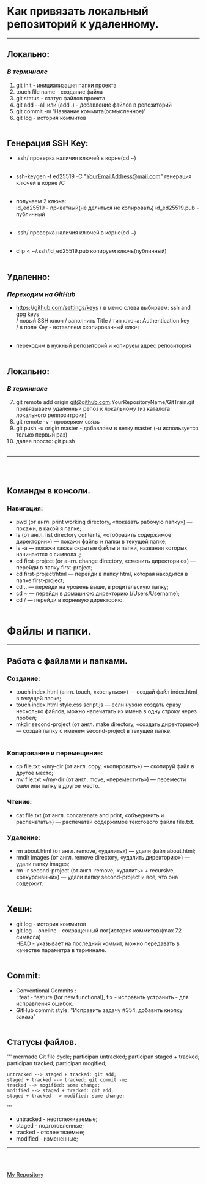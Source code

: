 # **Как привязать локальный репозиторий к удаленному.**
---

## Локально:
### *В терминале* <br>
1. git init - инициализация папки проекта <br>
2. touch file name - создание файла <br>
3. git status - статус файлов проекта <br>
4. git add --all или (add .) - добавление файлов в репозиторий <br>
5. git commit -m 'Название коммита(осмысленное)' <br>
6. git log - история коммитов <br><br>


## Генерация SSH Key:

- .ssh/ проверка наличия ключей в корне(cd ~) <br><br>

- ssh-keygen -t ed25519 -C "YourEmailAddress@mail.com" генерация ключей в корне /C <br><br>

- получаем 2 ключа: <br>
id_ed25519 - приватный(не делиться не копировать)  id_ed25519.pub - публичный <br><br>


- .ssh/ проверка наличия ключей в корне(cd ~) <br><br>

- clip < ~/.ssh/id_ed25519.pub копируем ключь(публичный) <br><br>


## Удаленно:
### *Переходим на GitHub* <br>
- https://github.com/settings/keys / в меню слева выбираем: ssh and gpg keys <br> / новый SSH ключ / заполнить Title / тип ключа: Authentication key <br> / в поле Key - вставляем скопированный ключ <br><br>

- переходим в нужный репозиторий и копируем адрес репозитория <br><br>

## Локально:
### *В терминале* <br>
7. git remote add origin git@github.com:YourRepositoryName/GitTrain.git <br>
 привязываем удаленный репоз к локальному (из каталога локального реппозитроия) <br>
8. git remote -v - проверяем связь <br>
9. git push -u origin master - добавляем в ветку master (-u используется только первый раз) <br>
10. далее просто: git push <br><br>

---
<br><br>

## Команды в консоли.
### Навигация: <br>
- pwd (от англ. print working directory, «показать рабочую папку») — покажи, в какой я папке;<br>
- ls (от англ. list directory contents, «отобразить содержимое директории») — покажи файлы и папки в текущей папке;<br>
- ls -a — покажи также скрытые файлы и папки, названия которых начинаются с символа .;<br>
- cd first-project (от англ. change directory, «сменить директорию») — перейди в папку first-project;<br>
- cd first-project/html — перейди в папку html, которая находится в папке first-project;<br>
- cd .. — перейди на уровень выше, в родительскую папку;<br>
- cd ~ — перейди в домашнюю директорию (/Users/Username);<br>
- cd / — перейди в корневую директорию.<br><br>


# Файлы и папки.
---

## Работа с файлами и папками.
### Создание: <br>
- touch index.html (англ. touch, «коснуться») — создай файл index.html в текущей папке;<br>
- touch index.html style.css script.js — если нужно создать сразу несколько файлов, можно напечатать их имена в одну строку через пробел;<br>
- mkdir second-project (от англ. make directory, «создать директорию») — создай папку с именем second-project в текущей папке.<br><br>


### Копирование и перемещение: <br>
- cp file.txt ~/my-dir (от англ. copy, «копировать») — скопируй файл в другое место;<br>
- mv file.txt ~/my-dir (от англ. move, «переместить») — перемести файл или папку в другое место.<br>

### Чтение: <br>
- cat file.txt (от англ. concatenate and print, «объединить и распечатать») — распечатай содержимое текстового файла file.txt.<br>

### Удаление: <br>
- rm about.html (от англ. remove, «удалить») — удали файл about.html;<br>
- rmdir images (от англ. remove directory, «удалить директорию») — удали папку images;<br>
- rm -r second-project (от англ. remove, «удалить» + recursive, «рекурсивный») — удали папку second-project и всё, что она содержит.<br><br>


## Хеши:
- git log - история коммитов <br>
- git log --oneline - сокращенный лог(история коммитов)(max 72 символа) <br>
HEAD - указывает на последний коммит, можно передавать в качестве параметра в терминале. <br><br>

## Commit:
- Conventional Commits <type>: <messege> <br>
<type>: feat - feature (for new functional), fix - исправить устранить - для исправления ошибок. <br>
- GitHub commit style: "Исправить задачу #354, добавить кнопку заказа" <br><br>

## Статусы файлов.

''' mermade
Git file cycle;
	participan untracked;
	participan staged + tracked;
	participan tracked;
	participan mogified;

	untracked --> staged + tracked: git add;
	staged + tracked --> tracked: git commit -m;
	tracked --> mogified: some change;
	modified --> staged + tracked: git add;
	staged + tracked --> modified: some change;

'''

- untracked - неотслеживаемые; <br>
- staged - подготовленные; <br>
- tracked - отслежтваемые; <br>
- modified - измененные; <br>

---
<br><br>

[My Repository](https://github.com/AleksandrVakarin "Author Repository")

